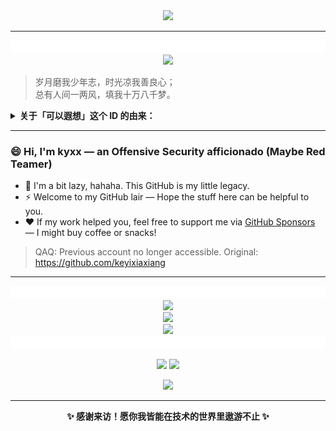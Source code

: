 <div align="center">
  <a href="https://www.google.com/">
    <img src="https://readme-typing-svg.herokuapp.com/?lines=The+quieter+you+become,;the+more+you+are+able+to+hear.;Welcome+to+my+little+nest!&center=true&size=27">
  </a>
</div>

<hr>
<img src="https://github.com/heartyang520/HeartYang.github.io/blob/main/share/paomaxian.gif?raw=true" width="100%" height="20">

<div align="center">
  <img src="https://quotes-github-readme.vercel.app/api?type=horizontal&theme=monokai&quote=虚心向学，君子不器🎈&author=可以遐想">
</div>

<blockquote>
  <p>岁月磨我少年志，时光凉我善良心；<br>
  总有人间一两风，填我十万八千梦。</p>
</blockquote>

<details>
  <summary><strong>关于「可以遐想」这个 ID 的由来：</strong></summary>
  <p>
    念天地悠悠浩渺，我觉得人活着更重要的是做自己。
    很多不可言，很多不可思，很多不可视，这个世界就像一个巨大的囚笼，也像一个巨大的盲盒。
    我喜欢思维跳脱，让思维的力量带我行走，人生天地间，多遐想，少瞎想~
  </p>
</details>

---

### 😄 Hi, I'm kyxx — an Offensive Security afficionado (Maybe Red Teamer)

- 🐢 I'm a bit lazy, hahaha. This GitHub is my little legacy.
- ⚡ Welcome to my GitHub lair — Hope the stuff here can be helpful to you.
- ❤️ If my work helped you, feel free to support me via [GitHub Sponsors](https://github.com/sponsors/kyxiaxiang) — I might buy coffee or snacks!

> QAQ: Previous account no longer accessible. Original: https://github.com/keyixiaxiang

<hr>
<img src="https://github.com/heartyang520/HeartYang.github.io/blob/main/share/paomaxian.gif?raw=true" width="100%" height="20">

<div align="center">
  <img src="https://profile-counter.glitch.me/kyxiaxiang/count.svg">
</div>

<div align="center">
  <img src="https://stats.justsong.cn/api/bilibili/?id=1067016511&theme=radical&lang=zh-CN">
</div>

<div align="center">
  <img src="https://github-readme-stats.vercel.app/api/top-langs/?username=kyxiaxiang&theme=radical&show_icons=true">
</div>

<img src="https://github.com/heartyang520/HeartYang.github.io/blob/main/share/paomaxian.gif?raw=true" width="100%" height="20">

<p align="center">
  <img width="49%" src="https://github-stats-alpha.vercel.app/api?username=kyxiaxiang&cc=1a1b27&tc=38bdae&ic=bf91f3&bc=ffff" />
  <img width="49%" src="https://github-readme-streak-stats.herokuapp.com/?user=kyxiaxiang" />
</p>

<div align="center">
  <img src="https://github-readme-activity-graph.vercel.app/graph?username=kyxiaxiang&theme=dracula">
</div>

<hr>
<div align="center">
  <strong>✨ 感谢来访！愿你我皆能在技术的世界里遨游不止 ✨</strong>
</div>
